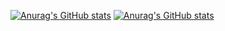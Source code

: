 [![Anurag's GitHub stats](https://github-readme-stats.vercel.app/api?username=BlandineLemaire&show_icons=true&theme=chartreuse-dark)](https://github.com/BlandineLemaire/github-readme-stats)
[![Anurag's GitHub stats](https://github-readme-stats.vercel.app/api/top-langs?username=BlandineLemaire&show_icons=true&theme=chartreuse-dark)](https://github.com/BlandineLemaire/github-readme-stats)
